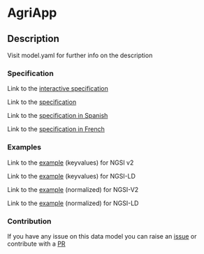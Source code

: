 # AgriApp

## Description 

Visit model.yaml for further info on the description
### Specification

Link to the [interactive specification](https://swagger.lab.fiware.org/?url=https://smart-data-models.github.io/dataModel.Agrifood/AgriApp/swagger.yaml)

Link to the [specification](https://github.com/smart-data-models/dataModel.Agrifood/blob/master/AgriApp/doc/spec.md)

Link to the [specification in Spanish](https://github.com/smart-data-models/dataModel.Agrifood/blob/master/AgriApp/doc/spec_ES.md)

Link to the [specification in French](https://github.com/smart-data-models/dataModel.Agrifood/blob/master/AgriApp/doc/spec_FR.md)
### Examples

Link to the [example](https://smart-data-models.github.io/dataModel.Agrifood/AgriApp/examples/example.json) (keyvalues) for NGSI v2

Link to the [example](https://smart-data-models.github.io/dataModel.Agrifood/AgriApp/examples/example.jsonld) (keyvalues) for NGSI-LD

Link to the [example](https://smart-data-models.github.io/dataModel.Agrifood/AgriApp/examples/example-normalized.json) (normalized) for NGSI-V2

Link to the [example](https://smart-data-models.github.io/dataModel.Agrifood/AgriApp/examples/example-normalized.jsonld) (normalized) for NGSI-LD
### Contribution

 If you have any issue on this data model you can raise an [issue](https://github.com/smart-data-models/dataModel.Agrifood/issues)  or contribute with a [PR](https://github.com/smart-data-models/dataModel.Agrifood/pulls)